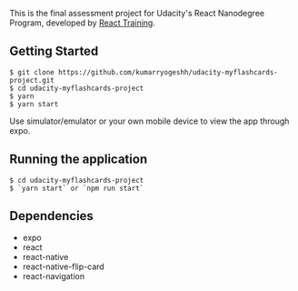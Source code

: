 This is the final assessment project for Udacity's React Nanodegree Program, developed by [React Training](https://reacttraining.com).

## Getting Started

```shell
$ git clone https://github.com/kumarryogeshh/udacity-myflashcards-project.git
$ cd udacity-myflashcards-project
$ yarn
$ yarn start
```
Use simulator/emulator or your own mobile device to view the app through expo.

## Running the application
```shell
$ cd udacity-myflashcards-project
$ `yarn start` or `npm run start`
```

## Dependencies
- expo
- react
- react-native
- react-native-flip-card
- react-navigation
